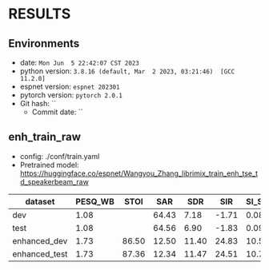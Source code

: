 <!-- Generated by ./scripts/utils/show_enh_score.sh -->
# RESULTS
## Environments
- date: `Mon Jun  5 22:42:07 CST 2023`
- python version: `3.8.16 (default, Mar  2 2023, 03:21:46)  [GCC 11.2.0]`
- espnet version: `espnet 202301`
- pytorch version: `pytorch 2.0.1`
- Git hash: ``
  - Commit date: ``


## enh_train_raw

 - config: ./conf/train.yaml
 - Pretrained model: https://huggingface.co/espnet/Wangyou_Zhang_librimix_train_enh_tse_td_speakerbeam_raw

|dataset|PESQ_WB|STOI|SAR|SDR|SIR|SI_SNR|OVRL|SIG|BAK|P808_MOS|
|---|---|---|---|---|---|---|---|---|---|---|
|dev|1.08||64.43|7.18|-1.71|0.08|-1.81|1.60|2.26|1.62|2.68|
|test|1.08||64.56|6.90|-1.83|0.09|-1.93|1.63|2.33|1.66|2.71|
|enhanced_dev|1.73|86.50|12.50|11.40|24.83|10.58|2.95|3.24|3.92|3.23|
|enhanced_test|1.73|87.36|12.34|11.47|24.51|10.74|2.99|3.29|3.91|3.25|
